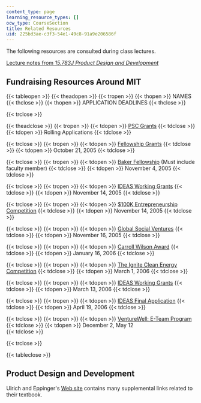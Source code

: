 ```yaml
---
content_type: page
learning_resource_types: []
ocw_type: CourseSection
title: Related Resources
uid: 225bd3ae-c3f3-54e1-49c8-91a9e206586f
---
```


The following resources are consulted during class lectures.

[Lecture notes from _15.783J Product Design and Development_](/courses/15-783j-product-design-and-development-spring-2006/pages/lecture-notes)

Fundraising Resources Around MIT
--------------------------------

{{< tableopen >}}
{{< theadopen >}}
{{< tropen >}}
{{< thopen >}}
NAMES
{{< thclose >}}
{{< thopen >}}
APPLICATION DEADLINES
{{< thclose >}}

{{< trclose >}}

{{< theadclose >}}
{{< tropen >}}
{{< tdopen >}}
[PSC Grants](http://web.mit.edu/mitpsc/resources/grants/)
{{< tdclose >}}
{{< tdopen >}}
Rolling Applications
{{< tdclose >}}

{{< trclose >}}
{{< tropen >}}
{{< tdopen >}}
[Fellowship Grants](http://web.mit.edu/mitpsc/fellowships/)
{{< tdclose >}}
{{< tdopen >}}
October 21, 2005
{{< tdclose >}}

{{< trclose >}}
{{< tropen >}}
{{< tdopen >}}
[Baker Fellowship](http://bakerfoundation.mit.edu/) (Must include faculty member)
{{< tdclose >}}
{{< tdopen >}}
November 4, 2005
{{< tdclose >}}

{{< trclose >}}
{{< tropen >}}
{{< tdopen >}}
[IDEAS Working Grants](http://web.mit.edu/ideas/www/index.htm)
{{< tdclose >}}
{{< tdopen >}}
November 14, 2005
{{< tdclose >}}

{{< trclose >}}
{{< tropen >}}
{{< tdopen >}}
[$100K Entrepreneurship Competition](http://www.mit100k.org/)
{{< tdclose >}}
{{< tdopen >}}
November 14, 2005
{{< tdclose >}}

{{< trclose >}}
{{< tropen >}}
{{< tdopen >}}
[Global Social Ventures](https://gsvc.org/)
{{< tdclose >}}
{{< tdopen >}}
November 16, 2005
{{< tdclose >}}

{{< trclose >}}
{{< tropen >}}
{{< tdopen >}}
[Carroll Wilson Award](https://cee.mit.edu/apply-for-the-carroll-l-wilson-scholarship/)
{{< tdclose >}}
{{< tdopen >}}
January 16, 2006
{{< tdclose >}}

{{< trclose >}}
{{< tropen >}}
{{< tdopen >}}
[The Ignite Clean Energy Competition](http://www.ignitecleanenergy.com/)
{{< tdclose >}}
{{< tdopen >}}
March 1, 2006
{{< tdclose >}}

{{< trclose >}}
{{< tropen >}}
{{< tdopen >}}
[IDEAS Working Grants](http://web.mit.edu/ideas/www/index.htm)
{{< tdclose >}}
{{< tdopen >}}
March 13, 2006
{{< tdclose >}}

{{< trclose >}}
{{< tropen >}}
{{< tdopen >}}
[IDEAS Final Application](http://web.mit.edu/ideas/www/index.htm)
{{< tdclose >}}
{{< tdopen >}}
April 19, 2006
{{< tdclose >}}

{{< trclose >}}
{{< tropen >}}
{{< tdopen >}}
[VentureWell: E-Team Program](https://venturewell.org/events-and-opportunities/)
{{< tdclose >}}
{{< tdopen >}}
December 2, May 12  
{{< tdclose >}}

{{< trclose >}}

{{< tableclose >}}

Product Design and Development
------------------------------

Ulrich and Eppinger's [Web site](http://www.ulrich-eppinger.net/) contains many supplemental links related to their textbook.